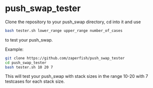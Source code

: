 # push_swap_tester

Clone the repository to your push_swap directory, cd into it and use

```bash
bash tester.sh lower_range upper_range number_of_cases
```

to test your push_swap.

Example:

```bash
git clone https://github.com/zaperfish/push_swap_tester
cd push_swap_tester
bash tester.sh 10 20 7
```
This will test your push_swap with stack sizes in the range 10-20 with 7 testcases for each stack size.
